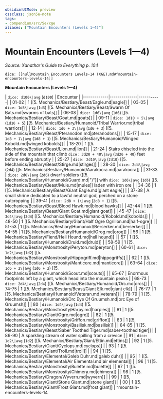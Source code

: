 ```yaml
---
obsidianUIMode: preview
cssclass: json5e-note
tags:
- compendium/src/5e/xge
aliases: ["Mountain Encounters (Levels 1—4)"]
---
```

# Mountain Encounters (Levels 1—4)
*Source: Xanathar's Guide to Everything p. 104* 

`dice: [[nullMountain Encounters Levels-14 (XGE).md#^mountain-encounters-levels-14]]`

**Mountain Encounters (Levels 1—4)**

| `dice: d100\|avg` (`d100`) | Encounter |
|-------------|--------------|-----------|
| 01-02 | 1 [[5. Mechanics/Bestiary/Beast/Eagle.md|eagle]] |
| 03-05 | `dice: 1d3\|avg` (`1d3`) [[5. Mechanics/Bestiary/Beast/Swarm Of Bats.md|swarms of bats]] |
| 06-08 | `dice: 1d6\|avg` (`1d6`) [[5. Mechanics/Bestiary/Beast/Goat.md|goats]] |
| 09-11 | `dice: 1d10 + 5\|avg` (`1d10 + 5`) [[5. Mechanics/Bestiary/Humanoid/Tribal Warrior.md|tribal warriors]] |
| 12-14 | `dice: 1d6 + 3\|avg` (`1d6 + 3`) [[5. Mechanics/Bestiary/Beast/Pteranodon.md|pteranodons]] |
| 15-17 | `dice: 1d8 + 1\|avg` (`1d8 + 1`) [[5. Mechanics/Bestiary/Humanoid/Winged Kobold.md|winged kobolds]] |
| 18-20 | 1 [[5. Mechanics/Bestiary/Beast/Lion.md|lion]] |
| 21-24 | Stairs chiseled into the side of the mountain that climb `dice: 3d20 + 40\|avg` (`3d20 + 40`) feet before ending abruptly |
| 25-27 | `dice: 2d10\|avg` (`2d10`) [[5. Mechanics/Bestiary/Beast/Stirge.md|stirges]] |
| 28-30 | `dice: 2d4\|avg` (`2d4`) [[5. Mechanics/Bestiary/Humanoid/Aarakocra.md|aarakocra]] |
| 31-33 | `dice: 2d6\|avg` (`2d6`) dwarf soldiers ([[5. Mechanics/Bestiary/Humanoid/Guard.md|")"]] with `dice: 1d6\|avg` (`1d6`) [[5. Mechanics/Bestiary/Beast/Mule.md|mules]] laden with iron ore |
| 34-36 | 1 [[5. Mechanics/Bestiary/Beast/Giant Eagle.md|giant eagle]] |
| 37-38 | A small shrine dedicated to a lawful neutral god, perched on a stone outcropping |
| 39-41 | `dice: 2d8 + 1\|avg` (`2d8 + 1`) [[5. Mechanics/Bestiary/Beast/Blood Hawk.md|blood hawks]] |
| 42-44 | 1 [[5. Mechanics/Bestiary/Beast/Giant Goat.md|giant goat]] |
| 45-47 | `dice: 3d4\|avg` (`3d4`) [[5. Mechanics/Bestiary/Humanoid/Kobold.md|kobolds]] |
| 48-50 | 1 [[5. Mechanics/Bestiary/Giant/Half Ogre Ogrillon.md|half-ogre]] |
| 51-53 | 1 [[5. Mechanics/Bestiary/Humanoid/Berserker.md|berserker]] |
| 54-55 | 1 [[5. Mechanics/Bestiary/Humanoid/Orog.md|orog]] |
| 56 | 1 [[5. Mechanics/Bestiary/Fiend/Hell Hound.md|hell hound]] |
| 57 | 1 [[5. Mechanics/Bestiary/Humanoid/Druid.md|druid]] |
| 58-59 | 1 [[5. Mechanics/Bestiary/Monstrosity/Peryton.md|peryton]] |
| 60-61 | `dice: 1d2\|avg` (`1d2`) [[5. Mechanics/Bestiary/Monstrosity/Hippogriff.md|hippogriffs]] |
| 62 | 1 [[5. Mechanics/Bestiary/Monstrosity/Manticore.md|manticore]] |
| 63-64 | `dice: 1d6 + 2\|avg` (`1d6 + 2`) [[5. Mechanics/Bestiary/Humanoid/Scout.md|scouts]] |
| 65-67 | Enormous footprints left by a giant, which head into the mountain peaks |
| 68-73 | `dice: 2d4\|avg` (`2d4`) [[5. Mechanics/Bestiary/Humanoid/Orc.md|orcs]] |
| 74-75 | 1 [[5. Mechanics/Bestiary/Beast/Giant Elk.md|giant elk]] |
| 76-77 | 1 [[5. Mechanics/Bestiary/Humanoid/Veteran.md|veteran]] |
| 78-79 | 1 [[5. Mechanics/Bestiary/Humanoid/Orc Eye Of Gruumsh.md|orc Eye of Gruumsh]] |
| 80 | `dice: 1d4\|avg` (`1d4`) [[5. Mechanics/Bestiary/Monstrosity/Harpy.md|harpies]] |
| 81 | 1 [[5. Mechanics/Bestiary/Giant/Ogre.md|ogre]] |
| 82 | 1 [[5. Mechanics/Bestiary/Monstrosity/Griffon.md|griffon]] |
| 83 | 1 [[5. Mechanics/Bestiary/Monstrosity/Basilisk.md|basilisk]] |
| 84-85 | 1 [[5. Mechanics/Bestiary/Beast/Saber Toothed Tiger.md|saber-toothed tiger]] |
| 86-90 | A sparkling stream of water spilling from a crevice |
| 91 | `dice: 1d2\|avg` (`1d2`) [[5. Mechanics/Bestiary/Giant/Ettin.md|ettins]] |
| 92 | 1 [[5. Mechanics/Bestiary/Giant/Cyclops.md|cyclops]] |
| 93 | 1 [[5. Mechanics/Bestiary/Giant/Troll.md|troll]] |
| 94 | 1 [[5. Mechanics/Bestiary/Elemental/Galeb Duhr.md|galeb duhr]] |
| 95 | 1 [[5. Mechanics/Bestiary/Elemental/Air Elemental.md|air elemental]] |
| 96 | 1 [[5. Mechanics/Bestiary/Monstrosity/Bulette.md|bulette]] |
| 97 | 1 [[5. Mechanics/Bestiary/Monstrosity/Chimera.md|chimera]] |
| 98 | 1 [[5. Mechanics/Bestiary/Dragon/Wyvern.md|wyvern]] |
| 99 | 1 [[5. Mechanics/Bestiary/Giant/Stone Giant.md|stone giant]] |
| 00 | 1 [[5. Mechanics/Bestiary/Giant/Frost Giant.md|frost giant]] |
^mountain-encounters-levels-14